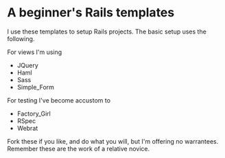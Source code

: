 # A beginner's Rails templates

I use these templates to setup Rails projects. The basic setup uses the following.

For views I'm using

* JQuery
* Haml
* Sass
* Simple_Form

For testing I've become accustom to

* Factory_Girl
* RSpec
* Webrat

Fork these if you like, and do what you will, but I'm offering no warrantees. Remember these are the work of a relative novice.